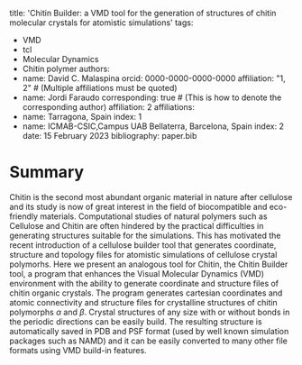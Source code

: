
title: 'Chitin Builder: a VMD tool for the generation of structures of chitin molecular crystals for atomistic simulations'
tags:
  - VMD
  - tcl
  - Molecular Dynamics
  - Chitin polymer
authors:
- name: David C. Malaspina
    orcid: 0000-0000-0000-0000
    affiliation: "1, 2" # (Multiple affiliations must be quoted)
- name: Jordi Faraudo
    corresponding: true # (This is how to denote the corresponding author)
    affiliation: 2
affiliations:
 - name: Tarragona, Spain
   index: 1
 - name: ICMAB-CSIC,Campus UAB Bellaterra, Barcelona, Spain
   index: 2
date: 15 February 2023
bibliography: paper.bib

# Summary
Chitin is the second most abundant organic material in nature after cellulose and its study is now of great interest in the field of biocompatible and eco-friendly materials. 
Computational studies of natural polymers such as Cellulose and Chitin are often hindered by the practical difficulties in generating structures suitable for the simulations.
This has motivated the recent introduction of a cellulose builder tool that generates coordinate, structure and topology files for atomistic simulations of cellulose crystal polymorhs.
Here we present an analogous tool for Chitin, the Chitin Builder tool, a program that enhances the Visual Molecular Dynamics (VMD) environment with the ability to generate coordinate and structure files of chitin organic crystals.
The program generates cartesian coordinates and atomic connectivity and structure files for crystalline structures of chitin polymorphs $\alpha$ and $\beta$.
Crystal structures of any size with or without bonds in the periodic directions can be easily build.
The resulting structure is automatically saved in PDB and PSF format (used by well known simulation packages such as NAMD) and it can be easily converted to many other file formats using VMD build-in features.
